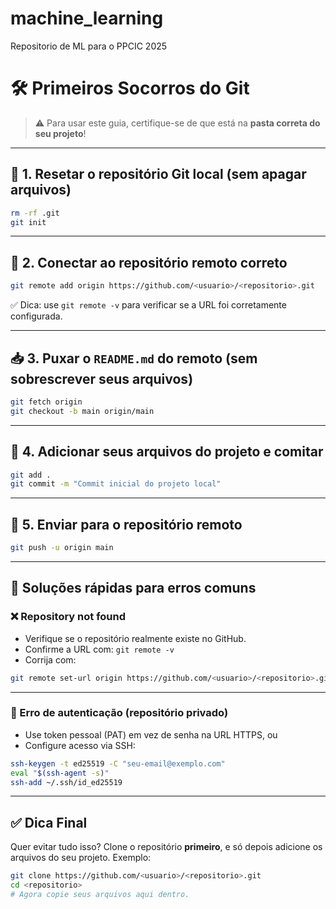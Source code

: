 # machine_learning
Repositorio de ML para o PPCIC 2025


# 🛠️ Primeiros Socorros do Git

> ⚠️ Para usar este guia, certifique-se de que está na **pasta correta do seu projeto**!

---

## 🧼 1. Resetar o repositório Git local (sem apagar arquivos)

```bash
rm -rf .git
git init
```

---

## 🔗 2. Conectar ao repositório remoto correto

```bash
git remote add origin https://github.com/<usuario>/<repositorio>.git
```

✅ Dica: use `git remote -v` para verificar se a URL foi corretamente configurada.

---

## 📥 3. Puxar o `README.md` do remoto (sem sobrescrever seus arquivos)

```bash
git fetch origin
git checkout -b main origin/main
```

---

## 📝 4. Adicionar seus arquivos do projeto e comitar

```bash
git add .
git commit -m "Commit inicial do projeto local"
```

---

## 🚀 5. Enviar para o repositório remoto

```bash
git push -u origin main
```

---

## 🧯 Soluções rápidas para erros comuns

### ❌ Repository not found

- Verifique se o repositório realmente existe no GitHub.
- Confirme a URL com: `git remote -v`
- Corrija com:

```bash
git remote set-url origin https://github.com/<usuario>/<repositorio>.git
```

---

### 🔐 Erro de autenticação (repositório privado)

- Use token pessoal (PAT) em vez de senha na URL HTTPS, ou
- Configure acesso via SSH:

```bash
ssh-keygen -t ed25519 -C "seu-email@exemplo.com"
eval "$(ssh-agent -s)"
ssh-add ~/.ssh/id_ed25519
```

---

## ✅ Dica Final

Quer evitar tudo isso? Clone o repositório **primeiro**, e só depois adicione os arquivos do seu projeto. Exemplo:

```bash
git clone https://github.com/<usuario>/<repositorio>.git
cd <repositorio>
# Agora copie seus arquivos aqui dentro.
```

